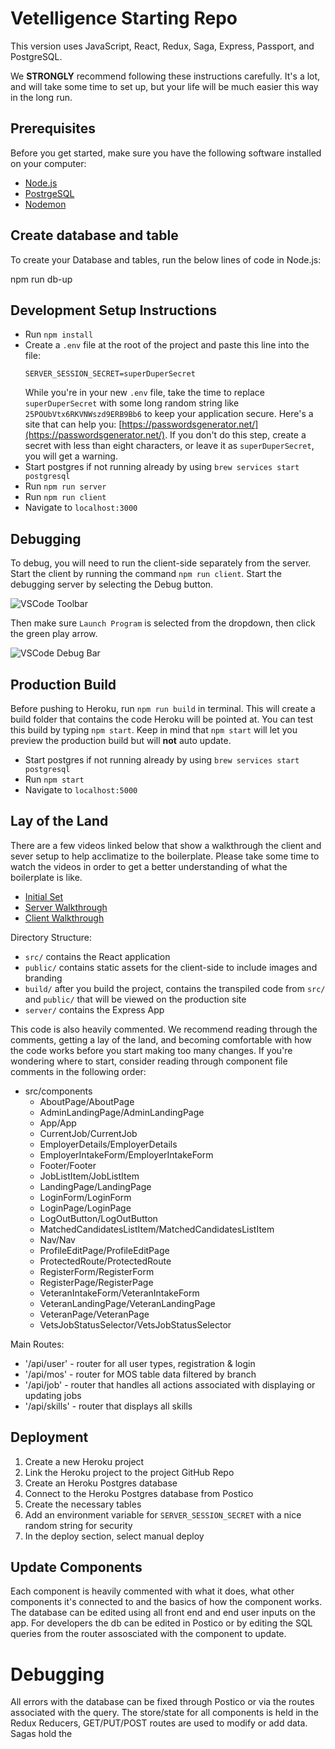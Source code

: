 
# Vetelligence Starting Repo
This version uses JavaScript, React, Redux, Saga, Express, Passport, and PostgreSQL.

We **STRONGLY** recommend following these instructions carefully. It's a lot, and will take some time to set up, but your life will be much easier this way in the long run.

## Prerequisites

Before you get started, make sure you have the following software installed on your computer:

- [Node.js](https://nodejs.org/en/)
- [PostrgeSQL](https://www.postgresql.org/)
- [Nodemon](https://nodemon.io/)

## Create database and table

To create your Database and tables, run the below lines of code in Node.js:

npm run db-up

## Development Setup Instructions

- Run `npm install`
- Create a `.env` file at the root of the project and paste this line into the file:
  ```
  SERVER_SESSION_SECRET=superDuperSecret
  ```
  While you're in your new `.env` file, take the time to replace `superDuperSecret` with some long random string like `25POUbVtx6RKVNWszd9ERB9Bb6` to keep your application secure. Here's a site that can help you: [https://passwordsgenerator.net/](https://passwordsgenerator.net/). If you don't do this step, create a secret with less than eight characters, or leave it as `superDuperSecret`, you will get a warning.
- Start postgres if not running already by using `brew services start postgresql`
- Run `npm run server`
- Run `npm run client`
- Navigate to `localhost:3000`

## Debugging

To debug, you will need to run the client-side separately from the server. Start the client by running the command `npm run client`. Start the debugging server by selecting the Debug button.

![VSCode Toolbar](documentation/images/vscode-toolbar.png)

Then make sure `Launch Program` is selected from the dropdown, then click the green play arrow.

![VSCode Debug Bar](documentation/images/vscode-debug-bar.png)

## Production Build

Before pushing to Heroku, run `npm run build` in terminal. This will create a build folder that contains the code Heroku will be pointed at. You can test this build by typing `npm start`. Keep in mind that `npm start` will let you preview the production build but will **not** auto update.

- Start postgres if not running already by using `brew services start postgresql`
- Run `npm start`
- Navigate to `localhost:5000`

## Lay of the Land

There are a few videos linked below that show a walkthrough the client and sever setup to help acclimatize to the boilerplate. Please take some time to watch the videos in order to get a better understanding of what the boilerplate is like.

- [Initial Set](https://vimeo.com/453297271)
- [Server Walkthrough](https://vimeo.com/453297212)
- [Client Walkthrough](https://vimeo.com/453297124)

Directory Structure:

- `src/` contains the React application
- `public/` contains static assets for the client-side to include images and branding
- `build/` after you build the project, contains the transpiled code from `src/` and `public/` that will be viewed on the production site
- `server/` contains the Express App

This code is also heavily commented. We recommend reading through the comments, getting a lay of the land, and becoming comfortable with how the code works before you start making too many changes. If you're wondering where to start, consider reading through component file comments in the following order:

- src/components
  - AboutPage/AboutPage
  - AdminLandingPage/AdminLandingPage
  - App/App
  - CurrentJob/CurrentJob
  - EmployerDetails/EmployerDetails
  - EmployerIntakeForm/EmployerIntakeForm
  - Footer/Footer
  - JobListItem/JobListItem
  - LandingPage/LandingPage
  - LoginForm/LoginForm
  - LoginPage/LoginPage
  - LogOutButton/LogOutButton
  - MatchedCandidatesListItem/MatchedCandidatesListItem
  - Nav/Nav
  - ProfileEditPage/ProfileEditPage
  - ProtectedRoute/ProtectedRoute
  - RegisterForm/RegisterForm
  - RegisterPage/RegisterPage
  - VeteranIntakeForm/VeteranIntakeForm
  - VeteranLandingPage/VeteranLandingPage
  - VeteranPage/VeteranPage
  - VetsJobStatusSelector/VetsJobStatusSelector

Main Routes:
  - '/api/user' - router for all user types, registration & login
  - '/api/mos' - router for MOS table data filtered by branch
  - '/api/job' - router that handles all actions associated with displaying or updating jobs
  - '/api/skills' - router that displays all skills

## Deployment

1. Create a new Heroku project
1. Link the Heroku project to the project GitHub Repo
1. Create an Heroku Postgres database
1. Connect to the Heroku Postgres database from Postico
1. Create the necessary tables
1. Add an environment variable for `SERVER_SESSION_SECRET` with a nice random string for security
1. In the deploy section, select manual deploy

## Update Components

Each component is heavily commented with what it does, what other components it's connected to and the basics of how the component works. The database can be edited using all front end and end user inputs on the app. For developers the db can be edited in Postico or by editing the SQL queries from the router assosciated with the component to update.

# Debugging

All errors with the database can be fixed through Postico or via the routes associated with the query.
The store/state for all components is held in the Redux Reducers, GET/PUT/POST routes are used to modify or add data.
Sagas hold the 
